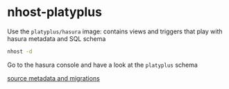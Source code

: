 # nhost-platyplus

Use the `platyplus/hasura` image: contains views and triggers that play with hasura metadata and SQL schema

```sh
nhost -d
```

Go to the hasura console and have a look at the `platyplus` schema

[source metadata and migrations](https://github.com/platyplus/platyplus/tree/master/apps/hasura)
